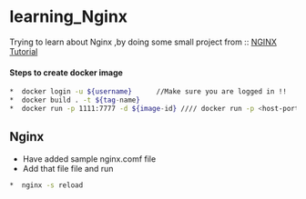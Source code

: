 # learning_Nginx
Trying to learn about Nginx ,by doing some small project from :: [NGINX Tutorial](https://www.youtube.com/watch?v=9t9Mp0BGnyI)

#### Steps to create docker image 
```bash
*  docker login -u ${username}      //Make sure you are logged in !!
*  docker build . -t ${tag-name}
*  docker run -p 1111:7777 -d ${image-id} //// docker run -p <host-port>:<container-port> -d <image-id>

```
## Nginx
* Have added sample nginx.comf file
* Add that file file and run
```bash
*  nginx -s reload
```

